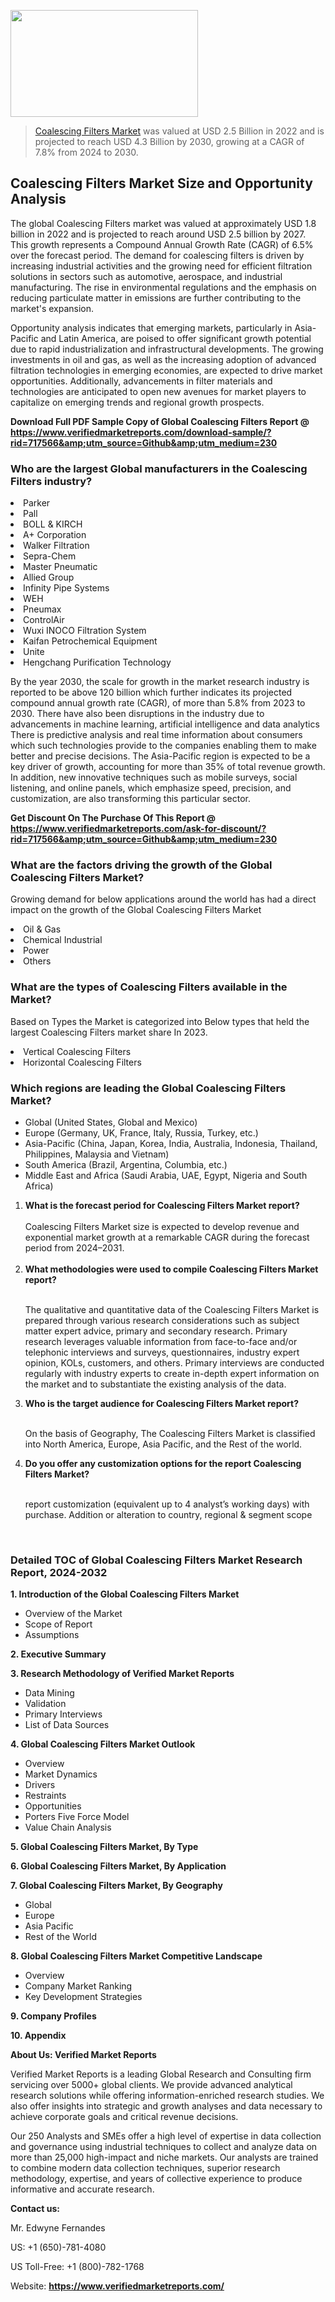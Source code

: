 <img src="https://ffe5etoiles.com/wp-content/uploads/2024/12/MST1-300x171.png" alt="" width="300" height="171" class="alignnone size-medium wp-image-20088" /><blockquote><p><p><a href="https://www.verifiedmarketreports.com/download-sample/?rid=717566&utm_source=Github&utm_medium=230" target="_blank">Coalescing Filters Market</a> was valued at USD 2.5 Billion in 2022 and is projected to reach USD 4.3 Billion by 2030, growing at a CAGR of 7.8% from 2024 to 2030.</p></blockquote><p><h2>Coalescing Filters Market Size and Opportunity Analysis</h2><p>The global Coalescing Filters market was valued at approximately USD 1.8 billion in 2022 and is projected to reach around USD 2.5 billion by 2027. This growth represents a Compound Annual Growth Rate (CAGR) of 6.5% over the forecast period. The demand for coalescing filters is driven by increasing industrial activities and the growing need for efficient filtration solutions in sectors such as automotive, aerospace, and industrial manufacturing. The rise in environmental regulations and the emphasis on reducing particulate matter in emissions are further contributing to the market's expansion.</p><p>Opportunity analysis indicates that emerging markets, particularly in Asia-Pacific and Latin America, are poised to offer significant growth potential due to rapid industrialization and infrastructural developments. The growing investments in oil and gas, as well as the increasing adoption of advanced filtration technologies in emerging economies, are expected to drive market opportunities. Additionally, advancements in filter materials and technologies are anticipated to open new avenues for market players to capitalize on emerging trends and regional growth prospects.</p></p><p class=""><strong>Download Full PDF Sample Copy of Global Coalescing Filters Report @ <a href="https://www.verifiedmarketreports.com/download-sample/?rid=717566&amp;utm_source=Github&amp;utm_medium=230" target="_blank">https://www.verifiedmarketreports.com/download-sample/?rid=717566&amp;utm_source=Github&amp;utm_medium=230</a></strong></p><h3 id="" class="">Who are the largest Global manufacturers in the Coalescing Filters industry?</h3><p><li>Parker</li><li> Pall</li><li> BOLL & KIRCH</li><li> A+ Corporation</li><li> Walker Filtration</li><li> Sepra-Chem</li><li> Master Pneumatic</li><li> Allied Group</li><li> Infinity Pipe Systems</li><li> WEH</li><li> Pneumax</li><li> ControlAir</li><li> Wuxi INOCO Filtration System</li><li> Kaifan Petrochemical Equipment</li><li> Unite</li><li> Hengchang Purification Technology</li></p><div class=""><div class="" dir="" data-message-author-role="" data-message-id="" data-message-model-slug=""><div class=""><div class=""><div class=""><div class="" dir="" data-message-author-role="" data-message-id="" data-message-model-slug=""><div class=""><div class=""><p>By the year 2030, the scale for growth in the market research industry is reported to be above 120 billion which further indicates its projected compound annual growth rate (CAGR), of more than 5.8% from 2023 to 2030. There have also been disruptions in the industry due to advancements in machine learning, artificial intelligence and data analytics There is predictive analysis and real time information about consumers which such technologies provide to the companies enabling them to make better and precise decisions. The Asia-Pacific region is expected to be a key driver of growth, accounting for more than 35% of total revenue growth. In addition, new innovative techniques such as mobile surveys, social listening, and online panels, which emphasize speed, precision, and customization, are also transforming this particular sector.</p><p><strong>Get Discount On The Purchase Of This Report @&nbsp; <a href="https://www.verifiedmarketreports.com/ask-for-discount/?rid=717566&amp;utm_source=Github&amp;utm_medium=230" target="_blank">https://www.verifiedmarketreports.com/ask-for-discount/?rid=717566&amp;utm_source=Github&amp;utm_medium=230</a></strong></p></div></div></div></div></div></div></div></div><h3 id="" class="">What are the factors driving the growth of the Global Coalescing Filters Market?</h3><p id="" class="">Growing demand for below applications around the world has had a direct impact on the growth of the Global Coalescing Filters Market</p><p id="" class=""><li>Oil & Gas</li><li> Chemical Industrial</li><li> Power</li><li> Others</li></p><h3 id="" class="">What are the types of Coalescing Filters available in the Market?</h3><p id="" class="">Based on Types the Market is categorized into Below types that held the largest Coalescing Filters market share In 2023.</p><p id="" class=""><li>Vertical Coalescing Filters</li><li> Horizontal Coalescing Filters</li></p><h3 id="" class="">Which regions are leading the Global Coalescing Filters Market?</h3><ul><li>Global (United States, Global and Mexico)</li><li>Europe (Germany, UK, France, Italy, Russia, Turkey, etc.)</li><li>Asia-Pacific (China, Japan, Korea, India, Australia, Indonesia, Thailand, Philippines, Malaysia and Vietnam)</li><li>South America (Brazil, Argentina, Columbia, etc.)</li><li>Middle East and Africa (Saudi Arabia, UAE, Egypt, Nigeria and South Africa)</li></ul><p><ol><li><strong>What is the forecast period for Coalescing Filters Market report?<br /></strong><br /><span data-sheets-root="1" data-sheets-value="{&quot;1&quot;:2,&quot;2&quot;:&quot;XXXX size is expected to develop revenue and exponential market growth at a remarkable CAGR during the forecast period from 2024&ndash;2030.&quot;}" data-sheets-userformat="{&quot;2&quot;:12674,&quot;4&quot;:{&quot;1&quot;:2,&quot;2&quot;:16776960},&quot;10&quot;:2,&quot;11&quot;:0,&quot;15&quot;:&quot;Arial&quot;,&quot;16&quot;:12}">Coalescing Filters Market size is expected to develop revenue and exponential market growth at a remarkable CAGR during the forecast period from 2024&ndash;2031.</span><br /><br /></li><li><strong>What methodologies were used to compile Coalescing Filters Market report?<br /><br /></strong><p>The qualitative and quantitative data of the&nbsp;Coalescing Filters Market is prepared through various research considerations such as subject matter expert advice, primary and secondary research. Primary research leverages valuable information from face-to-face and/or telephonic interviews and surveys, questionnaires, industry expert opinion, KOLs, customers, and others. Primary interviews are conducted regularly with industry experts to create in-depth expert information on the market and to substantiate the existing analysis of the data.&nbsp;</p></li><li><strong>Who is the target audience for Coalescing Filters Market report?<br /><br /></strong><p>On the basis of Geography, The&nbsp;Coalescing Filters Market is classified into North America, Europe, Asia Pacific, and the Rest of the world.</p></li><li><strong>Do you offer any customization options for the report Coalescing Filters Market?<br /><br /></strong><p>report customization (equivalent up to 4 analyst&rsquo;s working days) with purchase. Addition or alteration to country, regional &amp; segment scope</p><p>&nbsp;</p></li></ol></p><h3 id="" class="">Detailed TOC of Global Coalescing Filters Market Research Report, 2024-2032</h3><p id="" class=""><strong>1. Introduction of the Global Coalescing Filters Market</strong></p><ul><li>Overview of the Market</li><li>Scope of Report</li><li>Assumptions</li></ul><p id="" class=""><strong>2. Executive Summary</strong></p><p id="" class=""><strong>3. Research Methodology of&nbsp;Verified Market Reports</strong></p><ul><li>Data Mining</li><li>Validation</li><li>Primary Interviews</li><li>List of Data Sources</li></ul><p id="" class=""><strong>4. Global Coalescing Filters Market Outlook</strong></p><ul><li>Overview</li><li>Market Dynamics</li><li>Drivers</li><li>Restraints</li><li>Opportunities</li><li>Porters Five Force Model</li><li>Value Chain Analysis</li></ul><p id="" class=""><strong>5. Global Coalescing Filters Market, By&nbsp;Type</strong></p><p id="" class=""><strong>6. Global Coalescing Filters Market, By Application</strong></p><p id="" class=""><strong>7. Global Coalescing Filters Market, By Geography</strong></p><ul><li>Global</li><li>Europe</li><li>Asia Pacific</li><li>Rest of the World</li></ul><p id="" class=""><strong>8. Global Coalescing Filters Market Competitive Landscape</strong></p><ul><li>Overview</li><li>Company Market Ranking</li><li>Key Development Strategies</li></ul><p id="" class=""><strong>9. Company Profiles</strong></p><p id="" class=""><strong>10. Appendix</strong></p><p id="" class=""><strong>About Us: Verified Market Reports</strong></p><p id="" class="">Verified Market Reports is a leading Global Research and Consulting firm servicing over 5000+ global clients. We provide advanced analytical research solutions while offering information-enriched research studies. We also offer insights into strategic and growth analyses and data necessary to achieve corporate goals and critical revenue decisions.</p><p id="" class="">Our 250 Analysts and SMEs offer a high level of expertise in data collection and governance using industrial techniques to collect and analyze data on more than 25,000 high-impact and niche markets. Our analysts are trained to combine modern data collection techniques, superior research methodology, expertise, and years of collective experience to produce informative and accurate research.</p><p id="" class=""><strong>Contact us:</strong></p><p id="" class="">Mr. Edwyne Fernandes</p><p id="" class="">US: +1 (650)-781-4080</p><p id="" class="">US Toll-Free: +1 (800)-782-1768</p><p id="" class="">Website: <a target="" data-test-app-aware-link=""><strong>https://www.verifiedmarketreports.com/</strong></a></p>
